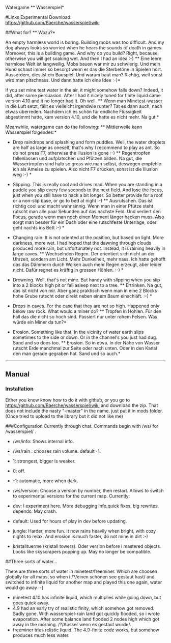 Watergame ** Wasserspiel* 

#Links
Experimental Download: <https://github.com/Baerche/wasserspiel/wiki>

##What for? ** Wozu?*

An empty harmless world is boring. Building mobs was too difficult. And my dog always looks so worried when he hears the sounds of death in games. Moreover, this is a building game. And why do you build? Right, because otherwise you will get soaking wet. And then I had an idea :-)
** Eine leere harmlose Welt ist langweilig. Mobs bauen war mir zu schwierig. Und mein Hund schaut immer so besorgt wenn er das die Sterbetöne in Spielen hört. Ausserdem, dies ist ein Bauspiel. Und warum baut man? Richtig, weil sonst wird man pitschnass. Und dann hatte ich eine Idee :-)*

If you set mine test water in the air, it might somehow falls down? Indeed, it did, after some persuasion. After I had it nicely tuned for finite liquid came version 4.10 and it no longer had it. Oh well.
** Wenn man Minetest-wasser in die Luft setzt, fällt es vielleicht irgendwie runter? Tat es dann auch, nach etwas überreden. Nachdem ich es schön für endliche Flüssigkeit abgestimmt hatte, kam version 4.10, und die hatte es nicht mehr. Na gut.*

Meanwhile, watergame can do the following: ** Mittlerweile kann Wasserspiel folgendes:*

* Drop raindrops and splashing and form puddles. Well, the water droplets are half as large as oneself, that's why I recommend to play as ant. So do not press F7, otherwise the illusion is gone :-)
** Regentropfen fallenlassen und aufplatschen und Pfützen bilden. Na gut, die Wassertropfen sind halb so gross wie man selbst, deswegen empfehle ich als Ameise zu spielen. Also nicht F7 drücken, sonst ist die Illusion weg :-) *

* Slipping. This is really cool and drives mad. When you are standing in a puddle you slip every few seconds to the next field. And lose the focus, just when you still have to hack a bit longer. So better provide for a roof or a non-slip base, or go to bed at night :-)
** Ausrutschen. Das ist richtig cool und macht wahnsinnig. Wenn man in einer Pfütze steht rutscht man alle paar Sekunden auf das nächste Feld. Und verliert den Focus, gerade wenn man noch einen Moment länger hacken muss. Also sorgt man besser für ein Dach oder eine rutschfeste Unterlage, oder geht nachts ins Bett :-) *

* Changing rain. It is not oriented at the position, but based on light. More darkness, more wet. I had hoped that the dawning through clouds produced more rain, but unfortunately not. Instead, it is raining heavily in large caves. ** Wechselnden Regen. Der orientiert sich nicht an der Uhrzeit, sondern am Licht. Mehr Dunkelheit, mehr nass. Ich hatte gehofft das das Dämmern durch Wolken auch mehr Regen erzeugt, aber leider nicht. Dafür regnet es kräftig in grossen Höhlen. :-) *

* Drowning. Well, that's not mine. But handy with slipping when you slip into a 2 blocks high pit or fall asleep next to a tree.
** Ertrinken. Na gut, das ist nicht von mir. Aber ganz praktisch wenn man in eine 2 Blocks hohe Grube rutscht oder direkt neben einem Baum einschläft. :-) *

* Drops in caves. For the case that they are not so high. Happened only below raw rock. What would a miner do?
** Tropfen in Höhlen. Für den Fall das die nicht so hoch sind. Passiert nur unter rohem Felsen. Was würde ein Miner da tun?*

* Erosion. Something like that. In the vicinity of water earth slips sometimes to the side or down. Or in the channel's you just had dug. Sand and so does too.
** Erosion. So in etwa. In der Nähe von Wasser rutscht Erde manchmal zur Seite oder nach unten. Oder in den Kanal den man gerade gegraben hat. Sand und so auch.*


---

## Manual
### Installation

Either you know know how to do it with github, or you go to <https://github.com/Baerche/wasserspiel/wiki> and download the zip. That does not include the nasty "-master" in the name. just put it in mods folder. (Once tried to upload to the library but it did not like me)

###Configuration
Currently through chat. Commands begin with /ws/ for /wasserspiel/ . 

* /ws/info: Shows internal info.


* /ws/rain <number>: chooses rain volume. default -1. 

 * 1: strongest, bigger is weaker. 
 * 0: off. 
 * -1: automatic, more when dark.
  
* /ws/version: Choose a version by number, then restart. Allows to switch to experimental versions for the current map. Currently:

 * dev: I experiment here. More debugging info,quick fixes, big rewrites, depends. May crash.
 * default: Used for hours of play in dev before updating.
 * jungle: Harder, more fun. It now rains heavily when bright, with cozy nights to relax. And erosion is much faster, do not mine in dirt :-)
 * kristalltuerme (kristall towers). Oder version before i mastered objects. Looks like skyscrapers popping up. May no longer be compatible.

##Three sorts of water...

There are three sorts of water in minetest/freeminer. Which are choosen globally for all maps, so when i /?/einen schönen see gestaut hast/ and switched to infinite liquid for another map and played this one again, water would go away :-(

* minetest 4.10 has infinite liquid, which multiplies while going down, but goes quick away. 
* 4.9 had an early try of realistic finity, which somehow got removed.  Sadly gone. With wasserspiel-rain land got quickly flooded, so i wrote evaporation. After some balance land flooded 2 nodes high which got away in the morning. /?/Ausser wenn es gestaut wurde/.
* freeminer tries relistic liquid. The 4.9-finite code works, but somehow produces much less water.


